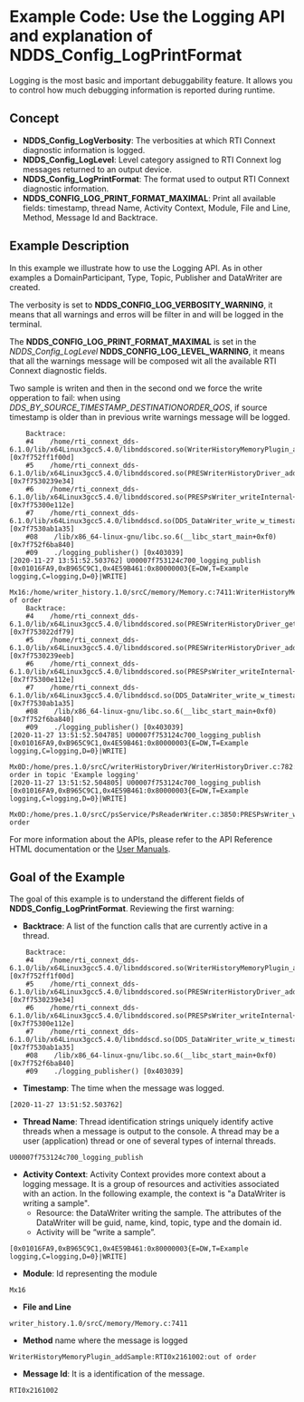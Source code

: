 # Example Code: Use the Logging API and explanation of NDDS_Config_LogPrintFormat

Logging is the most basic and important debuggability feature. It allows you to
control how much debugging information is reported during runtime.

## Concept

-   **NDDS_Config_LogVerbosity**: The verbosities at which RTI Connext diagnostic
information is logged.
-   **NDDS_Config_LogLevel**: Level category assigned to RTI Connext log messages
returned to an output device.
-   **NDDS_Config_LogPrintFormat**: The format used to output RTI Connext diagnostic
information.
-   **NDDS_CONFIG_LOG_PRINT_FORMAT_MAXIMAL**: Print all available fields: timestamp,
    thread Name, Activity Context, Module, File and Line, Method, Message Id and
    Backtrace.

## Example Description

In this example we illustrate how to use the Logging API. As in other examples
a DomainParticipant, Type, Topic, Publisher and DataWriter are created.

The verbosity is set to **NDDS_CONFIG_LOG_VERBOSITY_WARNING**, it means that all
warnings and erros will be filter in and will be logged in the terminal.

The **NDDS_CONFIG_LOG_PRINT_FORMAT_MAXIMAL** is set in the *NDDS_Config_LogLevel*
**NDDS_CONFIG_LOG_LEVEL_WARNING**, it means that all the warnings message will
be composed wit all the available RTI Connext diagnostic fields.

Two sample is writen and then in the second ond we force the write opperation to
fail: when using *DDS_BY_SOURCE_TIMESTAMP_DESTINATIONORDER_QOS*, if source
timestamp is older than in previous write warnings message will be logged.

```plaintext
    Backtrace:
    #4    /home/rti_connext_dds-6.1.0/lib/x64Linux3gcc5.4.0/libnddscored.so(WriterHistoryMemoryPlugin_addSample+0x68f) [0x7f752ff1f00d]
    #5    /home/rti_connext_dds-6.1.0/lib/x64Linux3gcc5.4.0/libnddscored.so(PRESWriterHistoryDriver_addWrite+0xca7) [0x7f7530239e34]
    #6    /home/rti_connext_dds-6.1.0/lib/x64Linux3gcc5.4.0/libnddscored.so(PRESPsWriter_writeInternal+0x2222) [0x7f75300e112e]
    #7    /home/rti_connext_dds-6.1.0/lib/x64Linux3gcc5.4.0/libnddscd.so(DDS_DataWriter_write_w_timestamp_untyped_generalI+0x9a0) [0x7f7530ab1a35]
    #08    /lib/x86_64-linux-gnu/libc.so.6(__libc_start_main+0xf0) [0x7f752f6ba840]
    #09    ./logging_publisher() [0x403039]
[2020-11-27 13:51:52.503762] U00007f753124c700_logging_publish [0x01016FA9,0xB965C9C1,0x4E59B461:0x80000003{E=DW,T=Example logging,C=logging,D=0}|WRITE]
  Mx16:/home/writer_history.1.0/srcC/memory/Memory.c:7411:WriterHistoryMemoryPlugin_addSample:RTI0x2161002:out of order
    Backtrace:
    #4    /home/rti_connext_dds-6.1.0/lib/x64Linux3gcc5.4.0/libnddscored.so(PRESWriterHistoryDriver_getAndLogCollatorFailReason+0xc9) [0x7f753022df79]
    #5    /home/rti_connext_dds-6.1.0/lib/x64Linux3gcc5.4.0/libnddscored.so(PRESWriterHistoryDriver_addWrite+0xd5e) [0x7f7530239eeb]
    #6    /home/rti_connext_dds-6.1.0/lib/x64Linux3gcc5.4.0/libnddscored.so(PRESPsWriter_writeInternal+0x2222) [0x7f75300e112e]
    #7    /home/rti_connext_dds-6.1.0/lib/x64Linux3gcc5.4.0/libnddscd.so(DDS_DataWriter_write_w_timestamp_untyped_generalI+0x9a0) [0x7f7530ab1a35]
    #08    /lib/x86_64-linux-gnu/libc.so.6(__libc_start_main+0xf0) [0x7f752f6ba840]
    #09    ./logging_publisher() [0x403039]
[2020-11-27 13:51:52.504785] U00007f753124c700_logging_publish [0x01016FA9,0xB965C9C1,0x4E59B461:0x80000003{E=DW,T=Example logging,C=logging,D=0}|WRITE]
  Mx0D:/home/pres.1.0/srcC/writerHistoryDriver/WriterHistoryDriver.c:782:PRESWriterHistoryDriver_addWrite:RTI0x20d9006:!timestamp order in topic 'Example logging'
[2020-11-27 13:51:52.504805] U00007f753124c700_logging_publish [0x01016FA9,0xB965C9C1,0x4E59B461:0x80000003{E=DW,T=Example logging,C=logging,D=0}|WRITE]
  Mx0D:/home/pres.1.0/srcC/psService/PsReaderWriter.c:3850:PRESPsWriter_writeInternal:RTI0x2000008:!timestamp order
```

For more information about the APIs, please refer to the API Reference HTML
documentation or the [User Manuals](https://community.rti.com/static/documentation/connext-dds/6.1.0/doc/manuals/connext_dds_professional/users_manual/index.htm#users_manual/Controlling_Messages_from_.htm).

## Goal of the Example

The goal of this example is to understand the different fields of
**NDDS_Config_LogPrintFormat**. Reviewing the first warning:

-   **Backtrace**: A list of the function calls that are currently active in
  a thread.

```plaintext
    Backtrace:
    #4    /home/rti_connext_dds-6.1.0/lib/x64Linux3gcc5.4.0/libnddscored.so(WriterHistoryMemoryPlugin_addSample+0x68f) [0x7f752ff1f00d]
    #5    /home/rti_connext_dds-6.1.0/lib/x64Linux3gcc5.4.0/libnddscored.so(PRESWriterHistoryDriver_addWrite+0xca7) [0x7f7530239e34]
    #6    /home/rti_connext_dds-6.1.0/lib/x64Linux3gcc5.4.0/libnddscored.so(PRESPsWriter_writeInternal+0x2222) [0x7f75300e112e]
    #7    /home/rti_connext_dds-6.1.0/lib/x64Linux3gcc5.4.0/libnddscd.so(DDS_DataWriter_write_w_timestamp_untyped_generalI+0x9a0) [0x7f7530ab1a35]
    #08    /lib/x86_64-linux-gnu/libc.so.6(__libc_start_main+0xf0) [0x7f752f6ba840]
    #09    ./logging_publisher() [0x403039]
```

- **Timestamp**: The time when the message was logged.

```plaintext
[2020-11-27 13:51:52.503762]
```

-   **Thread Name**: Thread identification strings uniquely identify active threads
when a message is output to the console. A thread may be a user (application)
thread or one of several types of internal threads.

```plaintext
U00007f753124c700_logging_publish
```

-   **Activity Context**: Activity Context provides more context about a logging
message. It is a group of resources and activities associated with an action.
In the following example, the context is "a DataWriter is writing a sample".
    -   Resource: the DataWriter writing the sample. The attributes of the DataWriter
    will be guid, name, kind, topic, type and the domain id.
    -   Activity will be “write a sample”.

```plaintext
[0x01016FA9,0xB965C9C1,0x4E59B461:0x80000003{E=DW,T=Example logging,C=logging,D=0}|WRITE]
```

- **Module**: Id representing the module

```plaintext
Mx16
```

- **File and Line**

```plaintext
writer_history.1.0/srcC/memory/Memory.c:7411
```

- **Method** name where the message is logged

```plaintext
WriterHistoryMemoryPlugin_addSample:RTI0x2161002:out of order
```

- **Message Id**: It is a identification of the message.

```plaintext
RTI0x2161002
```
